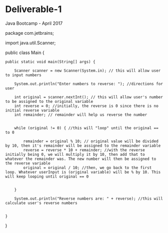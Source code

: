 # Deliverable-1
Java Bootcamp - April 2017

package com.jetbrains;

import java.util.Scanner;

public class Main {

    public static void main(String[] args) {

        Scanner scanner = new Scanner(System.in); // this will allow user to input numbers

        System.out.println("Enter numbers to reverse: "); //directions for user

        int original = scanner.nextInt(); // this will allow user's number to be assigned to the original variable
        int reverse = 0; //initially, the reverse is 0 since there is no initial reverse variable
        int remainder; // remainder will help us reverse the number


        while (original != 0) { //this will "loop" until the original == to 0

            remainder = original % 10; // original value will be divided by 10, then it's remainder will be assigned to the remainder variable
            reverse = reverse * 10 + remainder; //with the reverse initially being 0, we will multiply it by 10, then add that to whatever the remainder was. The new number will then be assigned to the reverse variable
            original = original / 10; //then, we go back to the first loop. Whatever userInput is (original variable) will be % by 10. This will keep looping until original == 0


        }

        System.out.println("Reverse numbers are: " + reverse); //this will calculate user's reverse numbers


    }
}
